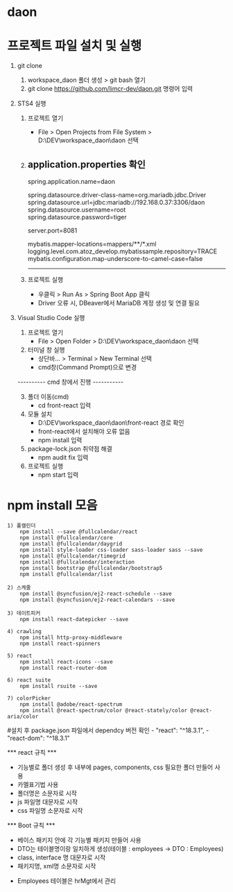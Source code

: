 # daon

# 프로젝트 파일 설치 및 실행
1. git clone 
    1) workspace_daon 폴더 생성 > git bash 열기
    2) git clone https://github.com/limcr-dev/daon.git 명령어 입력

2. STS4 실행
    1) 프로젝트 열기
        - File > Open Projects from File System > D:\DEV\workspace_daon\daon 선택
    2) application.properties 확인
        ----------------------------------------------------------------
        spring.application.name=daon

       
        spring.datasource.driver-class-name=org.mariadb.jdbc.Driver
        spring.datasource.url=jdbc:mariadb://192.168.0.37:3306/daon
        spring.datasource.username=root
        spring.datasource.password=tiger

       
        server.port=8081

       
        mybatis.mapper-locations=mappers/**/*.xml
        logging.level.com.atoz_develop.mybatissample.repository=TRACE
        mybatis.configuration.map-underscore-to-camel-case=false
      
        ----------------------------------------------------------------

    3) 프로젝트 실행
        - 우클릭 > Run As > Spring Boot App 클릭
        - Driver 오류 시, DBeaver에서 MariaDB 계정 생성 및 연결 필요

3. Visual Studio Code 실행
    1) 프로젝트 열기
        - File > Open Folder > D:\DEV\workspace_daon\daon 선택
    2) 터미널 창 실행
        - 상단바... > Terminal > New Terminal 선택
        - cmd창(Command Prompt)으로 변경
    
    ---------- cmd 창에서 진행 -----------
   
    3) 폴더 이동(cmd)
        - cd front-react 입력
    4) 모듈 설치
        - D:\DEV\workspace_daon\daon\front-react 경로 확인
        - front-react에서 설치해야 오류 없음
        - npm install 입력
    5) package-lock.json 취약점 해결
        - npm audit fix 입력
    6) 프로젝트 실행
        - npm start 입력


# npm install 모음
    1) 풀캘린더
        npm install --save @fullcalendar/react
        npm install @fullcalendar/core
        npm install @fullcalendar/daygrid
        npm install style-loader css-loader sass-loader sass --save
        npm install @fullcalendar/timegrid
        npm install @fullcalendar/interaction
        npm install bootstrap @fullcalendar/bootstrap5
        npm install @fullcalendar/list

    2) 스케줄
        npm install @syncfusion/ej2-react-schedule --save
        npm install @syncfusion/ej2-react-calendars --save

    3) 데이트피커
        npm install react-datepicker --save

    4) crawling
        npm install http-proxy-middleware
        npm install react-spinners
        
    5) react
        npm install react-icons --save
        npm install react-router-dom

    6) react suite
        npm install rsuite --save

    7) colorPicker
        npm install @adobe/react-spectrum
        npm install @react-spectrum/color @react-stately/color @react-aria/color    
        
#설치 후 package.json 파일에서 dependcy 버전 확인
    - "react": "^18.3.1",
    - "react-dom": "^18.3.1"




*** react 규칙 ***
 - 기능별로 폴더 생성 후 내부에 pages, components, css 필요한 폴더 만들어 사용 
 - 카멜표기법 사용
 - 폴더명은 소문자로 시작
 - js 파일명 대문자로 시작
 - css 파일명 소문자로 시작

*** Boot 규칙 ***
 - 베이스 패키지 안에 각 기능별 패키지 만들어 사용
 - DTO는 테이블명이랑 일치하게 생성(테이블 : employees -> DTO : Employees)
 - class, interface 명 대문자로 시작
 - 패키지명, xml명 소문자로 시작
* Employees 테이블은 hrMgt에서 관리
